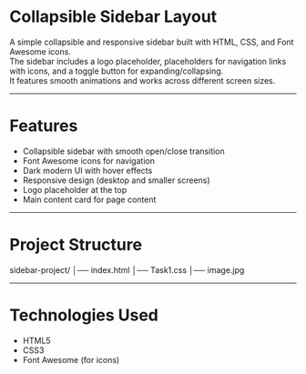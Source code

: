 # Collapsible Sidebar Layout

A simple collapsible and responsive sidebar built with HTML, CSS, and Font Awesome icons.  
The sidebar includes a logo placeholder, placeholders for navigation links with icons, and a toggle button for expanding/collapsing.  
It features smooth animations and works across different screen sizes.

---

# Features

- Collapsible sidebar with smooth open/close transition
- Font Awesome icons for navigation
- Dark modern UI with hover effects
- Responsive design (desktop and smaller screens)
- Logo placeholder at the top
- Main content card for page content

---

# Project Structure

sidebar-project/
│── index.html 
│── Task1.css 
│── image.jpg 

---

# Technologies Used
- HTML5
- CSS3
- Font Awesome (for icons)


